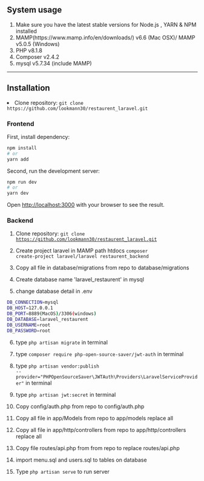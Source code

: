 
<h2>
    System usage
</h2>
<ol>
    <li>Make sure you have the latest stable versions for Node.js , YARN & NPM installed</li>
    <li> MAMP(https://www.mamp.info/en/downloads/) v6.6 (Mac OSX)/ MAMP v5.0.5 (Windows)</li>
    <li>PHP v8.1.8</li>
    <li>Composer v2.4.2</li>
    <li>mysql v5.7.34 (include MAMP)</li>
</ol>

---

<h2>
    Installation
</h2>
<p>
    <li>Clone repository: <code>git clone https://github.com/lookmann30/restaurent_laravel.git</code></li>
</p>

### Frontend

First, install dependency:

```bash
npm install
# or
yarn add
```

Second, run the development server:

```bash
npm run dev
# or
yarn dev
```

Open [http://localhost:3000](http://localhost:3000) with your browser to see the result.


### Backend

1. Clone repository: <code>git clone https://github.com/lookmann30/restaurent_laravel.git</code>

2. Create project laravel in MAMP path htdocs <code>composer create-project laravel/laravel restaurent_backend <project name></code>

3. Copy all file in database/migrations from repo to database/migrations

4. Create database name 'laravel_restaurent' in mysql

5. change database detail in .env


```bash
DB_CONNECTION=mysql
DB_HOST=127.0.0.1
DB_PORT=8889(MacOS)/3306(windows)
DB_DATABASE=laravel_restaurent
DB_USERNAME=root
DB_PASSWORD=root
```

6. type <code>php artisan migrate</code> in terminal

7. type <code>composer require php-open-source-saver/jwt-auth</code> in terminal

8. type <code>php artisan vendor:publish --provider="PHPOpenSourceSaver\JWTAuth\Providers\LaravelServiceProvider"</code> in terminal

9. type <code>php artisan jwt:secret</code> in terminal

10. Copy config/auth.php from repo to config/auth.php

11. Copy all file in app/Models from repo to app/models replace all

12. Copy all file in app/http/controllers from repo to app/http/controllers replace all

13. Copy file routes/api.php from from repo to replace routes/api.php

14. import menu.sql and users.sql to tables on database

15. Type <code>php artisan serve</code> to run server
